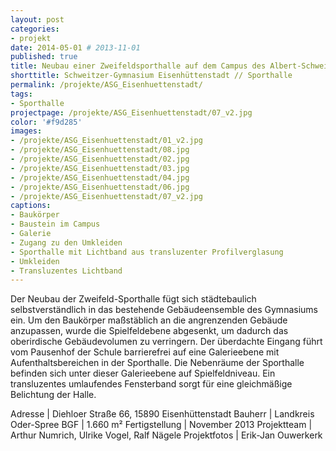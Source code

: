 ```yaml
---
layout: post
categories:
- projekt
date: 2014-05-01 # 2013-11-01
published: true
title: Neubau einer Zweifeldsporthalle auf dem Campus des Albert-Schweitzer-Gymnasiums
shorttitle: Schweitzer-Gymnasium Eisenhüttenstadt // Sporthalle
permalink: /projekte/ASG_Eisenhuettenstadt/
tags: 
- Sporthalle
projectpage: /projekte/ASG_Eisenhuettenstadt/07_v2.jpg 
color: '#f9d285'
images:
- /projekte/ASG_Eisenhuettenstadt/01_v2.jpg
- /projekte/ASG_Eisenhuettenstadt/08.jpg
- /projekte/ASG_Eisenhuettenstadt/02.jpg
- /projekte/ASG_Eisenhuettenstadt/03.jpg
- /projekte/ASG_Eisenhuettenstadt/04.jpg
- /projekte/ASG_Eisenhuettenstadt/06.jpg
- /projekte/ASG_Eisenhuettenstadt/07_v2.jpg
captions:
- Baukörper
- Baustein im Campus
- Galerie
- Zugang zu den Umkleiden
- Sporthalle mit Lichtband aus transluzenter Profilverglasung
- Umkleiden
- Transluzentes Lichtband
---
```

Der Neubau der Zweifeld-Sporthalle fügt sich städtebaulich selbstverständlich in das bestehende Gebäudeensemble des Gymnasiums ein. Um den Baukörper maßstäblich an die angrenzenden Gebäude anzupassen, wurde die Spielfeldebene abgesenkt, um dadurch das oberirdische Gebäudevolumen zu verringern. Der überdachte Eingang führt vom Pausenhof der Schule barrierefrei auf eine Galerieebene mit Aufenthaltsbereichen in der Sporthalle. Die Nebenräume der Sporthalle befinden sich unter dieser Galerieebene auf Spielfeldniveau. Ein transluzentes umlaufendes Fensterband sorgt für eine gleichmäßige Belichtung der Halle.


Adresse			|	Diehloer Straße 66, 15890 Eisenhüttenstadt 
Bauherr			|	Landkreis Oder-Spree 
BGF				|	1.660 m² 
Fertigstellung	|	November 2013 
Projektteam		|	Arthur Numrich, Ulrike Vogel, Ralf Nägele 
Projektfotos	|	Erik-Jan Ouwerkerk